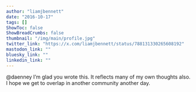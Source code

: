 ```yaml
---
author: "liamjbennett"
date: "2016-10-17"
tags: []
ShowToc: false
ShowBreadCrumbs: false
thumbnail: "/img/main/profile.jpg"
twitter_link: "https://x.com/liamjbennett/status/788131330265608192"
mastodon_link: ""
bluesky_link: ""
linkedin_link: ""
---
```


@daenney I’m glad you wrote this. It reflects many of my own thoughts also. I hope we get to overlap in another community another day.


